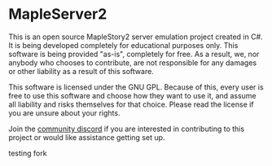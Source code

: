 # MapleServer2
This is an open source MapleStory2 server emulation project created in C#. It is being developed completely for educational purposes only. This software is being provided "as-is", completely for free. As a result, we, nor anybody who chooses to contribute, are not responsible for any damages or other liability as a result of this software.

This software is licensed under the GNU GPL. Because of this, every user is free to use this software and choose how they want to use it, and assume all liability and risks themselves for that choice. Please read the license if you are unsure about your rights.

Join the [community discord](https://discord.gg/mABkFFhBuU) if you are interested in contributing to this project or would like assistance getting set up.

testing fork

